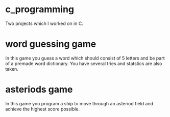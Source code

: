 # c_programming
Two projects which I worked on in C.
# word guessing game
In this game you guess a word which should consist of 5 letters and be part of a premade word dictionary. You have several tries and statstics are also taken.
# asteriods game
In this game you program a ship to move through an asteriod field and achieve the highest score possible. 
